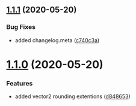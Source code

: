 ## [1.1.1](https://github.com/SaltboxGames/Saltbox/compare/v1.1.0...v1.1.1) (2020-05-20)


### Bug Fixes

* added changelog.meta ([c740c3a](https://github.com/SaltboxGames/Saltbox/commit/c740c3a12927841868f67a56d85300d82d6c363b))

# [1.1.0](https://github.com/SaltboxGames/Saltbox/compare/v1.0.1...v1.1.0) (2020-05-20)


### Features

* added vector2 rounding extentions ([d848653](https://github.com/SaltboxGames/Saltbox/commit/d84865322c0d77f89f8ea5d66dc7f70ca80d7d1d))

